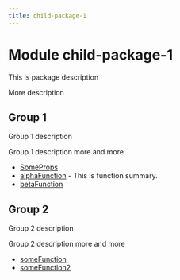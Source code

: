 ```yaml
---
title: child-package-1
---
```


# Module child-package-1 <Badge type="alpha" text="Alpha" />

This is package description

More description

## Group 1

Group 1 description

Group 1 description more and more

- [SomeProps](group-1/interface.SomeProps.md)
- [alphaFunction](group-1/function.alphaFunction.md) <Badge type="alpha" text="Alpha" /> - This is function summary.
- [betaFunction](group-1/function.betaFunction.md) <Badge type="fusionEmbed" text="Fusion Assets" /> <Badge type="beta" text="Beta" />

## Group 2

Group 2 description

Group 2 description more and more

- [someFunction](group-2/function.someFunction.md)
- [someFunction2](group-2/function.someFunction2.md)
